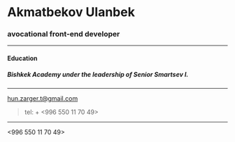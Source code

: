 # Akmatbekov Ulanbek
###  avocational front-end developer  ###
***
#### Education  
##### Bishkek Academy under the leadership of Senior Smartsev I. 
***
<hun.zarger.t@gmail.com>
>tel: + <996 550 11 70 49>
***
<996 550 11 70 49>